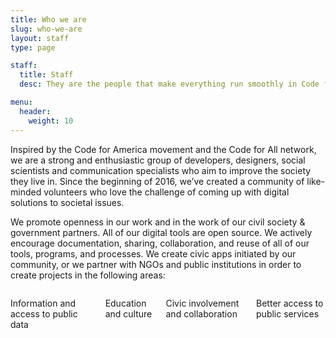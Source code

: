 ```yaml
---
title: Who we are
slug: who-we-are
layout: staff
type: page

staff:
  title: Staff
  desc: They are the people that make everything run smoothly in Code for Romania. Thanks to their efforts we are now the biggest civic tech community in Romania and one the largest in the world.

menu:
  header:
    weight: 10
---
```

Inspired by the Code for America movement and the Code for All network, we are a strong and enthusiastic group of developers, designers, social scientists and communication specialists who aim to improve the society they live in. Since the beginning of 2016, we’ve created a community of like-minded volunteers who love the challenge of coming up with digital solutions to societal issues.

We promote openness in our work and in the work of our civil society & government partners. All of our digital tools are open source. We actively encourage documentation, sharing, collaboration, and reuse of all of our tools, programs, and processes. We create civic apps initiated by our community, or we partner with NGOs and public institutions in order to create projects in the following areas:

<div class="columns has-text-weight-bold has-text-centered">
  <div class="column">
    <p class="has-text-primary">
      <i class="fas fa-3x fa-info-circle" aria-hidden="true"></i>
    </p>
    <p>Information and access to public data</p>
  </div>
  <div class="column">
    <p class="has-text-primary">
      <i class="fas fa-3x fa-book-reader" aria-hidden="true"></i>
    </p>
    <p>Education and culture</p>
  </div>
  <div class="column">
    <p class="has-text-primary">
      <i class="fas fa-3x fa-link" aria-hidden="true"></i>
    </p>
    <p>Civic involvement and collaboration</p>
  </div>
  <div class="column">
    <p class="has-text-primary">
      <i class="fas fa-3x fa-key" aria-hidden="true"></i>
    </p>
    <p>Better access to public services</p>
  </div>
</div>
